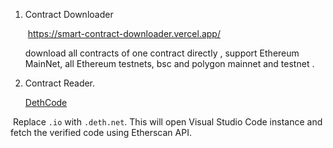 1. Contract Downloader

   ​	https://smart-contract-downloader.vercel.app/

   download all contracts of one contract directly , support Ethereum MainNet, all Ethereum testnets, bsc and polygon mainnet and testnet .



2. Contract Reader.  

   [DethCode](https://github.com/dethcrypto/dethcode)

​		Replace `.io` with `.deth.net`. This will open Visual Studio Code instance and fetch the 	verified code using Etherscan API.
